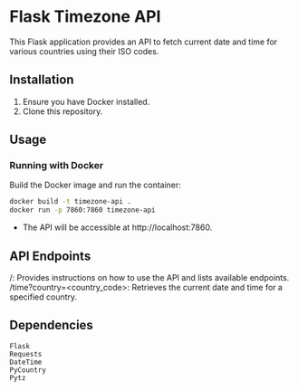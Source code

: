 # Flask Timezone API

This Flask application provides an API to fetch current date and time for various countries using their ISO codes.

## Installation

1. Ensure you have Docker installed.
2. Clone this repository.

## Usage

### Running with Docker

Build the Docker image and run the container:

```bash
docker build -t timezone-api .
docker run -p 7860:7860 timezone-api
```
- The API will be accessible at http://localhost:7860.

## API Endpoints
/: Provides instructions on how to use the API and lists available endpoints.
/time?country=<country_code>: Retrieves the current date and time for a specified country.

## Dependencies
```
Flask
Requests
DateTime
PyCountry
Pytz
```
